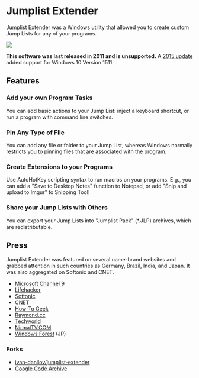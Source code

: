 # Jumplist Extender

Jumplist Extender was a Windows utility that allowed you to create custom Jump Lists for any of your
programs.

![](https://raw.githubusercontent.com/mazmazz/jumplist-extender/master/jle.png)

**This software was last released in 2011 and is unsupported.** A [2015 update](https://github.com/mazmazz/jumplist-extender/releases)
added support for Windows 10 Version 1511.

## Features

### Add your own Program Tasks

You can add basic actions to your Jump List: inject a keyboard shortcut, or run a program with
command line switches.

### Pin Any Type of File

You can add any file or folder to your Jump List, whereas Windows normally restricts you to pinning
files that are associated with the program.

### Create Extensions to your Programs

Use AutoHotKey scripting syntax to run macros on your programs. E.g., you can add a "Save to Desktop
Notes" function to Notepad, or add "Snip and upload to Imgur" to Snipping Tool!

### Share your Jump Lists with Others

You can export your Jump Lists into "Jumplist Pack" (*.JLP) archives, which are redistributable.

## Press

Jumplist Extender was featured on several name-brand websites and grabbed attention in such
countries as Germany, Brazil, India, and Japan. It was also aggregated on Softonic and CNET.

* [Microsoft Channel 9](https://channel9.msdn.com/Shows/This+Week+On+Channel+9/TWC9-Silverlight-Tools-for-VS-Azure-Guidance-Rx-and-Home-Server)
* [Lifehacker](https://lifehacker.com/jumplist-extender-lets-you-customize-jumplist-entries-i-5785247)
* [Softonic](https://jumplist-extender.en.softonic.com/)
* [CNET](https://download.cnet.com/Jumplist-Extender/3000-2072_4-75864194.html)
* [How-To Geek](https://www.howtogeek.com/howto/30131/create-custom-windows-7-jumplists-for-apps-that-dont-have-one/)
* [Raymond.cc](https://www.raymond.cc/blog/clear-and-disable-jump-lists-in-windows-7/)
* [Techworld](https://www.techworld.com/download/system-desktop-tools/jumplist-extender-02-3213789/)
* [NirmalTV.COM](http://www.nirmaltv.com/2011/05/23/add-custom-jumlists-to-any-program-with-jumplist-extender/)
* [Windows Forest](https://forest.watch.impress.co.jp/docs/review/369204.html) (JP)

### Forks

* [ivan-danilov/jumplist-extender](https://github.com/ivan-danilov/jumplist-extender)
* [Google Code Archive](https://code.google.com/archive/p/jumplist-extender/)
